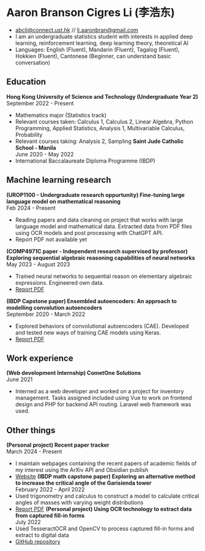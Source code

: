 # Aaron Branson Cigres Li (李浩东)
-  abcli@connect.ust.hk // li.aaronbran@gmail.com 
- I am an undergraduate statistics   student with interests in applied deep learning, reinforcement learning, deep learning theory, theoretical AI 
- Languages: English (Fluent), Mandarin (Fluent), Tagalog (Fluent), Hokkien (Fluent), Cantonese (Beginner, can understand basic conversation)
## Education 
**Hong Kong University of Science and Technology (Undergraduate Year 2)** \
September 2022 - Present
- Mathematics major (Statistics track)
- Relevant courses taken: Calculus 1, Calculus 2, Linear Algebra, Python Programming, Applied Statistics, Analysis 1, Multivariable Calculus, Probability
- Relevant courses taking: Analysis 2, Sampling
**Saint Jude Catholic School - Manila** \
June 2020 - May 2022
- International Baccalaureate Diploma Programme (IBDP)
## Machine learning research
**(UROP1100 - Undergraduate research oppurtunity) Fine-tuning large language model on mathematical reasoning** \
Feb 2024 - Present
- Reading papers and data cleaning on project that works with large language model and mathematical data. Extracted data from PDF files using OCR models and post processing with ChatGPT API. 
- Report PDF not available yet

**(COMP4971C paper - Independent research supervised by professor) Exploring sequential algebraic reasoning capabilities of neural networks** \
May 2023 - August 2023
- Trained neural networks to sequential reason on elementary algebraic expressions. Engineered own data. 
- [Report PDF](https://hkustconnect-my.sharepoint.com/:b:/g/personal/abcli_connect_ust_hk/EQT8UYPwar9FhGGikD4V_BoBZgy3_rHm3P38pB4pCcR9Zg?e=zSUsJO&download=1)

**(IBDP Capstone paper) Ensembled autoencoders: An approach to modelling convolution autoencoders** \
September 2020 - March 2022
- Explored behaviors of convolutional autoencoders (CAE). Developed and tested new ways of training CAE models using Keras.
- [Report PDF](https://hkustconnect-my.sharepoint.com/:b:/g/personal/abcli_connect_ust_hk/EYP0fCJ5IwNApZ1Eut-dIg8BpBEzBM_5ndAlgHv4DLf_8Q?e=18BKXJ&download=1)

## Work experience
**(Web development Internship) CometOne Solutions** \
June 2021
- Interned as a web developer and worked on a project for inventory management. Tasks assigned included using Vue to work on frontend design and PHP for backend API routing. Laravel web framework was used. 

## Other things
**(Personal project) Recent paper tracker** \
March 2024 - Present
- I maintain webpages containing the recent papers of academic fields of my interest using the ArXiv API and Obsidian publish
- [Website](https://publish.obsidian.md/aaron/005+Generated+info/000+Index)
**(IBDP math capstone paper) Exploring an alternative method to increase the critical angle of the Garisienda tower** \
February 2022 - April 2022
- Used trigonometry and calculus to construct a model to calculate critical angles of masses with varying weight distributions
- [Report PDF](https://hkustconnect-my.sharepoint.com/:b:/g/personal/abcli_connect_ust_hk/EZkIWkbFDGZBtEOujh2Nw1UBw7l7akvDBQmh5XZUOk_spQ?e=JdHl6q&download=1)
**(Personal project) Using OCR technology to extract data from captured fill-in forms** \
July 2022
- Used TesseractOCR and OpenCV to process captured fill-in forms and extract to digital data
- [GitHub repository](https://github.com/bransonli/Project7)
